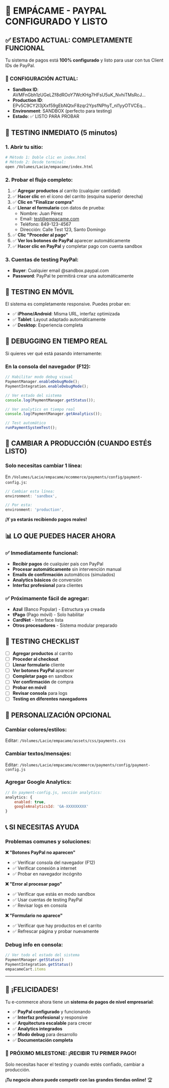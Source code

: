 # 🚀 EMPÁCAME - PAYPAL CONFIGURADO Y LISTO

## ✅ ESTADO ACTUAL: COMPLETAMENTE FUNCIONAL

Tu sistema de pagos está **100% configurado** y listo para usar con tus Client IDs de PayPal.

### 🔑 CONFIGURACIÓN ACTUAL:
- **Sandbox ID**: AVMFnGbh1zUGeLZf8dROoY7WcKHg7HFsU5uK_NvhiTMsRcJ...
- **Production ID**: EPv5C9CY2I3jXxf59gEbNQtxF8zqr2YpsfNPhyT_nI1yyOTVCEq...
- **Environment**: SANDBOX (perfecto para testing)
- **Estado**: ✅ LISTO PARA PROBAR

## 🧪 TESTING INMEDIATO (5 minutos)

### 1. Abrir tu sitio:
```bash
# Método 1: Doble clic en index.html
# Método 2: Desde terminal:
open /Volumes/Lacie/empacame/index.html
```

### 2. Probar el flujo completo:
1. ✅ **Agregar productos** al carrito (cualquier cantidad)
2. ✅ **Hacer clic** en el ícono del carrito (esquina superior derecha)
3. ✅ **Clic en "Finalizar compra"**
4. ✅ **Llenar el formulario** con datos de prueba:
   - Nombre: Juan Pérez
   - Email: test@empacame.com
   - Teléfono: 849-123-4567
   - Dirección: Calle Test 123, Santo Domingo
5. ✅ **Clic "Proceder al pago"**
6. ✅ **Ver los botones de PayPal** aparecer automáticamente
7. ✅ **Hacer clic en PayPal** y completar pago con cuenta sandbox

### 3. Cuentas de testing PayPal:
- **Buyer**: Cualquier email @sandbox.paypal.com
- **Password**: PayPal te permitirá crear una automáticamente

## 📱 TESTING EN MÓVIL

El sistema es completamente responsive. Puedes probar en:
- ✅ **iPhone/Android**: Misma URL, interfaz optimizada
- ✅ **Tablet**: Layout adaptado automáticamente
- ✅ **Desktop**: Experiencia completa

## 🐛 DEBUGGING EN TIEMPO REAL

Si quieres ver qué está pasando internamente:

### En la consola del navegador (F12):
```javascript
// Habilitar modo debug visual
PaymentManager.enableDebugMode();
PaymentIntegration.enableDebugMode();

// Ver estado del sistema
console.log(PaymentManager.getStatus());

// Ver analytics en tiempo real
console.log(PaymentManager.getAnalytics());

// Test automático
runPaymentSystemTest();
```

## 🚀 CAMBIAR A PRODUCCIÓN (CUANDO ESTÉS LISTO)

### Solo necesitas cambiar 1 línea:

En `/Volumes/Lacie/empacame/ecommerce/payments/config/payment-config.js`:

```javascript
// Cambiar esta línea:
environment: 'sandbox',

// Por esta:
environment: 'production',
```

**¡Y ya estarás recibiendo pagos reales!**

## 📊 LO QUE PUEDES HACER AHORA

### ✅ Inmediatamente funcional:
- **Recibir pagos** de cualquier país con PayPal
- **Procesar automáticamente** sin intervención manual
- **Emails de confirmación** automáticos (simulados)
- **Analytics básicos** de conversión
- **Interfaz profesional** para clientes

### ✅ Próximamente fácil de agregar:
- **Azul** (Banco Popular) - Estructura ya creada
- **tPago** (Pago móvil) - Solo habilitar
- **CardNet** - Interface lista
- **Otros procesadores** - Sistema modular preparado

## 🎯 TESTING CHECKLIST

- [ ] **Agregar productos** al carrito
- [ ] **Proceder al checkout** 
- [ ] **Llenar formulario** cliente
- [ ] **Ver botones PayPal** aparecer
- [ ] **Completar pago** en sandbox
- [ ] **Ver confirmación** de compra
- [ ] **Probar en móvil**
- [ ] **Revisar consola** para logs
- [ ] **Testing en diferentes navegadores**

## 🔧 PERSONALIZACIÓN OPCIONAL

### Cambiar colores/estilos:
Editar: `/Volumes/Lacie/empacame/assets/css/payments.css`

### Cambiar textos/mensajes:
Editar: `/Volumes/Lacie/empacame/ecommerce/payments/config/payment-config.js`

### Agregar Google Analytics:
```javascript
// En payment-config.js, sección analytics:
analytics: {
    enabled: true,
    googleAnalyticsId: 'GA-XXXXXXXXX'
}
```

## 📞 SI NECESITAS AYUDA

### Problemas comunes y soluciones:

**❌ "Botones PayPal no aparecen"**
- ✅ Verificar consola del navegador (F12)
- ✅ Verificar conexión a internet
- ✅ Probar en navegador incógnito

**❌ "Error al procesar pago"**
- ✅ Verificar que estás en modo sandbox
- ✅ Usar cuentas de testing PayPal
- ✅ Revisar logs en consola

**❌ "Formulario no aparece"**
- ✅ Verificar que hay productos en el carrito
- ✅ Refrescar página y probar nuevamente

### Debug info en consola:
```javascript
// Ver todo el estado del sistema
PaymentManager.getStatus()
PaymentIntegration.getStatus()
empacameCart.items
```

---

## 🎉 ¡FELICIDADES!

Tu e-commerce ahora tiene un **sistema de pagos de nivel empresarial**:

- ✅ **PayPal configurado** y funcionando
- ✅ **Interfaz profesional** y responsive  
- ✅ **Arquitectura escalable** para crecer
- ✅ **Analytics integrados**
- ✅ **Modo debug** para desarrollo
- ✅ **Documentación completa**

### 🚀 **PRÓXIMO MILESTONE: ¡RECIBIR TU PRIMER PAGO!**

Solo necesitas hacer el testing y cuando estés confiado, cambiar a producción.

**¡Tu negocio ahora puede competir con las grandes tiendas online!** 🏆
